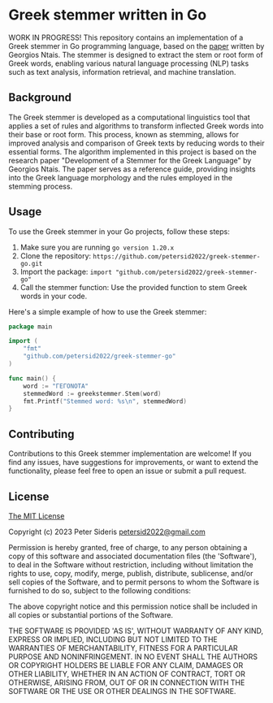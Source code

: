 # Greek stemmer written in Go
WORK IN PROGRESS!
This repository contains an implementation of a Greek stemmer in Go programming language, based on the [paper](https://people.dsv.su.se/~hercules/papers/Ntais_greek_stemmer_thesis_final.pdf) written by Georgios Ntais. The stemmer is designed to extract the stem or root form of Greek words, enabling various natural language processing (NLP) tasks such as text analysis, information retrieval, and machine translation.

## Background
The Greek stemmer is developed as a computational linguistics tool that applies a set of rules and algorithms to transform inflected Greek words into their base or root form. This process, known as stemming, allows for improved analysis and comparison of Greek texts by reducing words to their essential forms.
The algorithm implemented in this project is based on the research paper "Development of a Stemmer for the Greek Language" by Georgios Ntais. The paper serves as a reference guide, providing insights into the Greek language morphology and the rules employed in the stemming process.


## Usage
To use the Greek stemmer in your Go projects, follow these steps:

1. Make sure you are running ```go version 1.20.x```
2. Clone the repository: ```https://github.com/petersid2022/greek-stemmer-go.git```
3. Import the package: ```import "github.com/petersid2022/greek-stemmer-go"```
4. Call the stemmer function: Use the provided function to stem Greek words in your code.

Here's a simple example of how to use the Greek stemmer:

```go
package main

import (
	"fmt"
	"github.com/petersid2022/greek-stemmer-go"
)

func main() {
	word := "ΓΕΓΟΝΟΤΑ"
	stemmedWord := greekstemmer.Stem(word)
	fmt.Printf("Stemmed word: %s\n", stemmedWord)
}
```

## Contributing
Contributions to this Greek stemmer implementation are welcome! If you find any issues, have suggestions for improvements, or want to extend the functionality, please feel free to open an issue or submit a pull request.

## License

[The MIT License](http://opensource.org/licenses/MIT)

Copyright (c) 2023 Peter Sideris petersid2022@gmail.com

Permission is hereby granted, free of charge, to any person obtaining a copy of this software and associated documentation files (the 'Software'), to deal in the Software without restriction, including without limitation the rights to use, copy, modify, merge, publish, distribute, sublicense, and/or sell copies of the Software, and to permit persons to whom the Software is furnished to do so, subject to the following conditions:

The above copyright notice and this permission notice shall be included in all copies or substantial portions of the Software.

THE SOFTWARE IS PROVIDED 'AS IS', WITHOUT WARRANTY OF ANY KIND, EXPRESS OR IMPLIED, INCLUDING BUT NOT LIMITED TO THE WARRANTIES OF MERCHANTABILITY, FITNESS FOR A PARTICULAR PURPOSE AND NONINFRINGEMENT. IN NO EVENT SHALL THE AUTHORS OR COPYRIGHT HOLDERS BE LIABLE FOR ANY CLAIM, DAMAGES OR OTHER LIABILITY, WHETHER IN AN ACTION OF CONTRACT, TORT OR OTHERWISE, ARISING FROM, OUT OF OR IN CONNECTION WITH THE SOFTWARE OR THE USE OR OTHER DEALINGS IN THE SOFTWARE.
